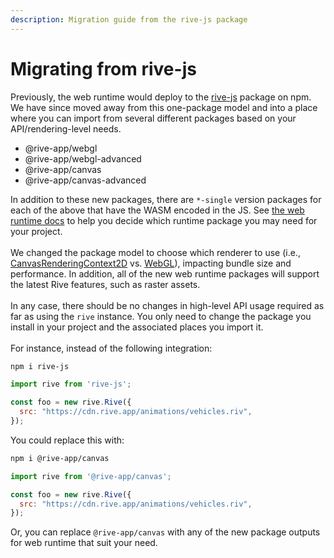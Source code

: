 ```yaml
---
description: Migration guide from the rive-js package
---
```


# Migrating from rive-js

Previously, the web runtime would deploy to the [rive-js](https://www.npmjs.com/package/rive-js) package on npm. We have since moved away from this one-package model and into a place where you can import from several different packages based on your API/rendering-level needs.

* @rive-app/webgl
* @rive-app/webgl-advanced
* @rive-app/canvas
* @rive-app/canvas-advanced

In addition to these new packages, there are `*-single` version packages for each of the above that have the WASM encoded in the JS. See [the web runtime docs](https://github.com/rive-app/rive-wasm/blob/master/WEB\_RUNTIMES.md) to help you decide which runtime package you may need for your project.\
\
We changed the package model to choose which renderer to use (i.e., [CanvasRenderingContext2D](https://developer.mozilla.org/en-US/docs/Web/API/Canvas\_API) vs. [WebGL](https://developer.mozilla.org/en-US/docs/Web/API/WebGL\_API)), impacting bundle size and performance. In addition, all of the new web runtime packages will support the latest Rive features, such as raster assets.\
\
In any case, there should be no changes in high-level API usage required as far as using the `rive` instance. You only need to change the package you install in your project and the associated places you import it.\
\
For instance, instead of the following integration:

```bash
npm i rive-js
```

```javascript
import rive from 'rive-js';

const foo = new rive.Rive({
  src: "https://cdn.rive.app/animations/vehicles.riv",
});
```

You could replace this with:

```bash
npm i @rive-app/canvas
```

```javascript
import rive from '@rive-app/canvas';

const foo = new rive.Rive({
  src: "https://cdn.rive.app/animations/vehicles.riv",
});
```

Or, you can replace `@rive-app/canvas` with any of the new package outputs for web runtime that suit your need.
